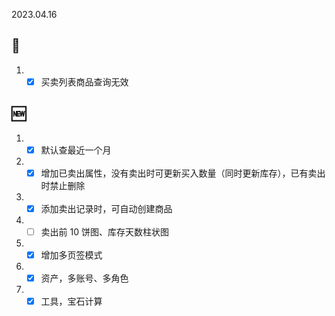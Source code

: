 2023.04.16

## 🐞

1. - [x] 买卖列表商品查询无效

## 🆕

1. - [x] 默认查最近一个月
2. - [x] 增加已卖出属性，没有卖出时可更新买入数量（同时更新库存），已有卖出时禁止删除
3. - [x] 添加卖出记录时，可自动创建商品
4. - [ ] 卖出前 10 饼图、库存天数柱状图
5. - [x] 增加多页签模式
6. - [x] 资产，多账号、多角色
7. - [x] 工具，宝石计算
